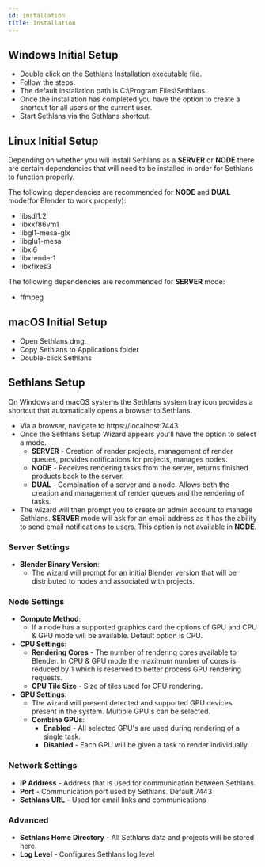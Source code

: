 ```yaml
---
id: installation
title: Installation
---
```

## Windows Initial Setup

 - Double click on the Sethlans Installation executable file. 
 - Follow the steps. 
 - The default installation path is C:\Program Files\Sethlans
 - Once the installation has completed you have the option to create a shortcut for all users or the current user. 
 - Start Sethlans via the Sethlans shortcut.

## Linux Initial Setup
Depending on whether you will install Sethlans as a **SERVER** or **NODE** there are certain dependencies that will need to be installed in order for Sethlans to function properly. 

The following dependencies are recommended for **NODE** and **DUAL** mode(for Blender to work properly):

- libsdl1.2
- libxxf86vm1
- libgl1-mesa-glx
- libglu1-mesa
- libxi6
- libxrender1
- libxfixes3

The following dependencies are recommended for **SERVER** mode:
- ffmpeg

## macOS Initial Setup

 - Open Sethlans dmg.
 - Copy Sethlans to Applications folder
 - Double-click Sethlans

## Sethlans Setup
On Windows and macOS systems the Sethlans system tray icon provides a shortcut that automatically opens a browser to Sethlans.

 - Via a browser, navigate to https://localhost:7443
 - Once the Sethlans Setup Wizard appears you'll have the option to select a mode.
	 - **SERVER** - Creation of render projects, management of render queues, provides notifications for projects, manages nodes.
	 - **NODE** - Receives rendering tasks from the server, returns finished products back to the server.
	 - **DUAL** - Combination of a server and a node. Allows both the creation and management of render queues and the rendering of tasks.
 - The wizard will then prompt you to create an admin account to manage Sethlans.  **SERVER** mode will ask for an email address as it has the ability to send email notifications to users.  This option is not available in **NODE**.
### Server Settings
 - **Blender Binary Version**:
	 - The wizard will prompt for an initial Blender version that will be distributed to nodes and associated with projects.
### Node Settings
- **Compute Method**:
	- If a node has a supported graphics card the options of GPU and CPU & GPU mode will be available. Default option is CPU.
- **CPU Settings**:
	- **Rendering Cores** - The number of rendering cores available to Blender.  In CPU & GPU mode the maximum number of cores is reduced by 1 which is reserved to better process GPU rendering requests.
	- **CPU Tile Size** - Size of tiles used for CPU rendering.
- **GPU Settings**:
	- The wizard will present detected and supported GPU devices present in the system.  Multiple GPU's can be selected. 
	 - **Combine GPUs**:  
		 - **Enabled** -  All selected GPU's are used during rendering of a single task.
		 - **Disabled** -  Each GPU will be given a task to render individually.
### Network Settings
- **IP Address** - Address that is used for communication between Sethlans.  
- **Port** - Communication port used by Sethlans. Default 7443
- **Sethlans URL** - Used for email links and communications
### Advanced
- **Sethlans Home Directory** - All Sethlans data and projects will be stored here.
- **Log Level** - Configures Sethlans log level


